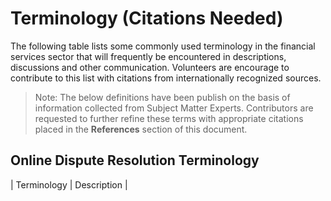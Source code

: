 # Terminology (Citations Needed)

The following table lists some commonly used terminology in the financial services sector that will frequently be encountered in descriptions, discussions and other communication. Volunteers are encourage to contribute to this list with citations from internationally recognized sources.

> Note: The below definitions have been publish on the basis of information collected from Subject Matter Experts. Contributors are requested to further refine these terms with appropriate citations placed in the **References** section of this document.

## Online Dispute Resolution Terminology

| Terminology                                    | Description                                                                                                                                                                                                                             |